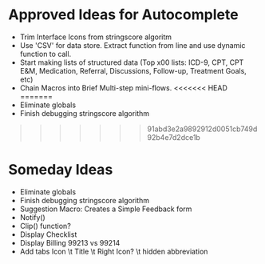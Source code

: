 Approved Ideas for Autocomplete
======================

* Trim Interface Icons from stringscore algoritm
* Use 'CSV' for data store. Extract function from line and use dynamic function to call.
* Start making lists of structured data (Top x00 lists: ICD-9, CPT, CPT E&M, Medication, Referral, Discussions, Follow-up, Treatment Goals, etc)
* Chain Macros into Brief Multi-step mini-flows.
<<<<<<< HEAD
=======
* Eliminate globals
* Finish debugging stringscore algorithm
>>>>>>> 91abd3e2a9892912d0051cb749d92b4e7d2dce1b

Someday Ideas
===========

* Eliminate globals
* Finish debugging stringscore algorithm
* Suggestion Macro: Creates a Simple Feedback form
* Notify()
* Clip() function?
* Display Checklist
* Display Billing 99213 vs 99214
* Add tabs Icon \t Title \t Right Icon? \t hidden abbreviation
